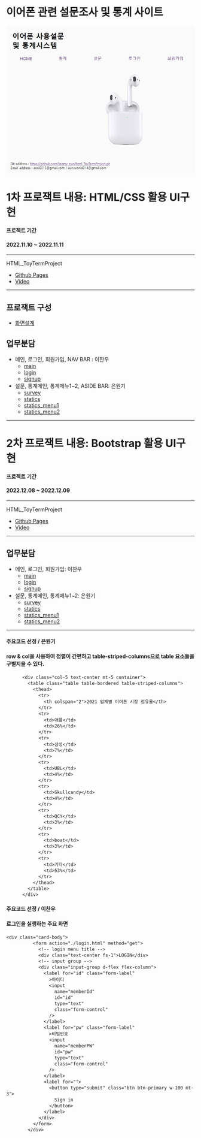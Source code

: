 # 이어폰 관련 설문조사 및 통계 사이트

<img src="https://github.com/keamy-eun/html_ToyTermProject/blob/master/docs/img/img.JPG?raw=true">

# 1차 프로잭트 내용: HTML/CSS 활용 UI구현

#### 프로젝트 기간

#### 2022.11.10 ~ 2022.11.11

<hr>
HTML_ToyTermProject

- [Github Pages](https://keamy-eun.github.io/html_ToyTermProject/html/main.html)
- [Video](https://youtu.be/czO1pB3gt1c)

<hr>

## 프로잭트 구성

- [화면설계](https://docs.google.com/presentation/d/1MT4p00oV3MBD5iE9hGsuAbLri1B2ZzOC4RzTV5BKOyU/edit#slide=id.g188a90b9cce_1_3)

## 업무분담

- 메인, 로그인, 회원가입, NAV BAR : 이찬우
  - [main](./docs/html/main.html)
  - [login](./docs/html/login.html)
  - [signup](./docs/html/signUp.html)
- 설문, 통계메인, 통계메뉴1~2, ASIDE BAR: 은원기
  - [survey](./docs/html/survey.html)
  - [statics](./docs/html/statics.html)
  - [statics_menu1](./docs/html/statics_menu1.html)
  - [statics_menu2](./docs/html/statics_menu2.html)

<hr>

# 2차 프로잭트 내용: Bootstrap 활용 UI구현

#### 프로젝트 기간

#### 2022.12.08 ~ 2022.12.09

<hr>
HTML_ToyTermProject

- [Github Pages](https://keamy-eun.github.io/html_ToyTermProject/Bootstrap/main.html)
- [Video](https://youtu.be/b0OGmnU35vQ)

<hr>

## 업무분담

- 메인, 로그인, 회원가입: 이찬우
  - [main](./docs/Bootstrap/main.html)
  - [login](./docs/Bootstrap/login.html)
  - [signup](./docs/Bootstrap/signUp.html)
- 설문, 통계메인, 통계메뉴1~2: 은원기
  - [survey](./docs/Bootstrap/survey.html)
  - [statics](./docs/Bootstrap/statics.html)
  - [statics_menu1](./docs/Bootstrap/statics_menu1.html)
  - [statics_menu2](./docs/Bootstrap/statics_menu2.html)

<hr>

#### 주요코드 선정 / 은원기

#### row & col을 사용하여 정렬이 간편하고 table-striped-columns으로 table 요소들을 구별지을 수 있다.

```
      <div class="col-5 text-center mt-5 container">
        <table class="table table-bordered table-striped-columns">
          <thead>
            <tr>
              <th colspan="2">2021 업체별 이어폰 시장 점유율</th>
            </tr>
            <tr>
              <td>애플</td>
              <td>26%</td>
            </tr>
            <tr>
              <td>삼성</td>
              <td>7%</td>
            </tr>
            <tr>
              <td>UBL</td>
              <td>4%</td>
            </tr>
            <tr>
              <td>Skullcandy</td>
              <td>4%</td>
            </tr>
            <tr>
              <td>QCY</td>
              <td>3%</td>
            </tr>
            <tr>
              <td>boat</td>
              <td>3%</td>
            </tr>
            <tr>
              <td>기타</td>
              <td>53%</td>
            </tr>
          </thead>
        </table>
      </div>
```

#### 주요코드 선정 / 이찬우

#### 로그인을 실행하는 주요 화면

```
<div class="card-body">
          <form action="./login.html" method="get">
            <!-- login menu title -->
            <div class="text-center fs-1">LOGIN</div>
            <!-- input group -->
            <div class="input-group d-flex flex-column">
              <label for="id" class="form-label"
                >아이디
                <input
                  name="memberId"
                  id="id"
                  type="text"
                  class="form-control"
                />
              </label>
              <label for="pw" class="form-label"
                >비밀번호
                <input
                  name="memberPW"
                  id="pw"
                  type="text"
                  class="form-control"
                />
              </label>
              <label for="">
                <button type="submit" class="btn btn-primary w-100 mt-3">
                  Sign in
                </button>
              </label>
            </div>
          </form>
        </div>
```
